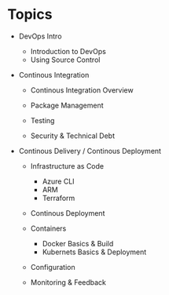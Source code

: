 # Topics

- DevOps Intro

  - Introduction to DevOps
  - Using Source Control

- Continous Integration

  - Continous Integration Overview

  - Package Management

  - Testing

  - Security & Technical Debt

- Continous Delivery / Continous Deployment

  - Infrastructure as Code

    - Azure CLI
    - ARM
    - Terraform

  - Continous Deployment

  - Containers

    - Docker Basics & Build
    - Kubernets Basics & Deployment

  - Configuration

  - Monitoring & Feedback
